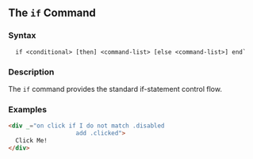
## The `if` Command

### Syntax

```ebnf
  if <conditional> [then] <command-list> [else <command-list>] end`
```

### Description

The `if` command provides the standard if-statement control flow.

### Examples

```html
<div _="on click if I do not match .disabled 
                   add .clicked">
  Click Me!
</div>
```
